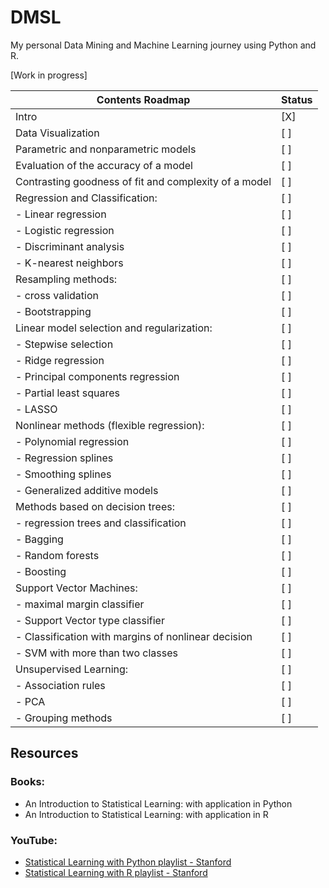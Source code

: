 # DMSL
My personal Data Mining and Machine Learning journey using Python and R.

[Work in progress]

| Contents Roadmap                 | Status  |
|-------------------------|---------|
|Intro  | [X]     |
|Data Visualization | [ ]     |
|Parametric and nonparametric models | [ ]     |
|Evaluation of the accuracy of a model  | [ ]     |
|Contrasting goodness of fit and complexity of a model | [ ]     |
|Regression and Classification: | [ ]     |
|  -   Linear regression | [ ]     |
|  -   Logistic regression | [ ]     |
|  -   Discriminant analysis | [ ]     |
|  -   K-nearest neighbors | [ ]     |
|Resampling methods: | [ ]     |
|  -   cross validation | [ ]     |
|  -   Bootstrapping | [ ]     |
|Linear model selection and regularization: | [ ]     |
|  -   Stepwise selection | [ ]     |
|  -   Ridge regression | [ ]     |
|  -   Principal components regression | [ ]     |
|  -   Partial least squares | [ ]     |
|  -   LASSO | [ ]     |
|Nonlinear methods (flexible regression): | [ ]     |
|  -   Polynomial regression | [ ]     |
|  -   Regression splines | [ ]     |
|  -   Smoothing splines | [ ]     |
|  -   Generalized additive models | [ ]     |
|Methods based on decision trees: | [ ]     |
|  -   regression trees and classification | [ ]     |
|  -   Bagging | [ ]     |
|  -   Random forests | [ ]     |
|  -   Boosting | [ ]     |
|Support Vector Machines: | [ ]     |
|  -   maximal margin classifier | [ ]     |
|  -   Support Vector type classifier | [ ]     |
|  -   Classification with margins of nonlinear decision | [ ]     |
|  -   SVM with more than two classes | [ ]     |
|Unsupervised Learning: | [ ]     |
|  -   Association rules | [ ]     |
|  -   PCA | [ ]     |
|  -   Grouping methods         | [ ]     |

## Resources
### Books:
- An Introduction to Statistical Learning: with application in Python
- An Introduction to Statistical Learning: with application in R

### YouTube:
- [Statistical Learning with Python playlist - Stanford](https://www.youtube.com/watch?v=LvySJGj-88U&list=PLoROMvodv4rPP6braWoRt5UCXYZ71GZIQ)
- [Statistical Learning with R playlist - Stanford](https://www.youtube.com/watch?v=LvySJGj-88U&list=PLoROMvodv4rOzrYsAxzQyHb8n_RWNuS1e)

